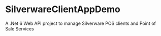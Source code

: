 # SilverwareClientAppDemo
A  .Net 6 Web API project to manage Silverware POS clients and Point of Sale Services
